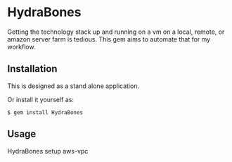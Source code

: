 # HydraBones

Getting the technology stack up and running on a vm on a local, remote, or amazon server farm is tedious.  This gem aims to automate that for my workflow.

## Installation

This is designed as a stand alone application.

Or install it yourself as:

    $ gem install HydraBones

## Usage

HydraBones setup aws-vpc


